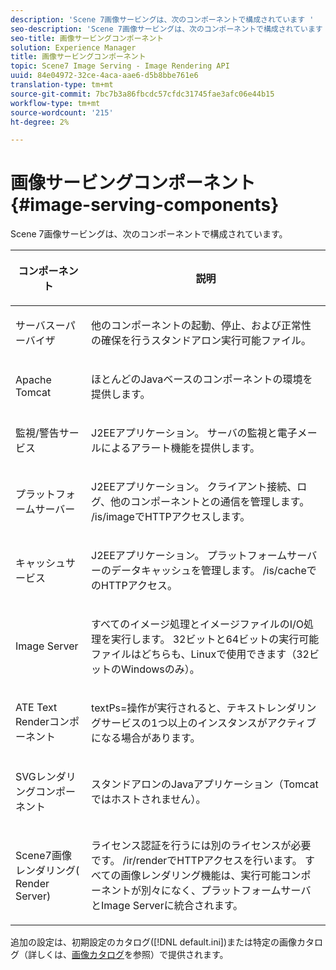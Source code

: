 ```yaml
---
description: 'Scene 7画像サービングは、次のコンポーネントで構成されています '
seo-description: 'Scene 7画像サービングは、次のコンポーネントで構成されています '
seo-title: 画像サービングコンポーネント
solution: Experience Manager
title: 画像サービングコンポーネント
topic: Scene7 Image Serving - Image Rendering API
uuid: 84e04972-32ce-4aca-aae6-d5b8bbe761e6
translation-type: tm+mt
source-git-commit: 7bc7b3a86fbcdc57cfdc31745fae3afc06e44b15
workflow-type: tm+mt
source-wordcount: '215'
ht-degree: 2%

---
```



# 画像サービングコンポーネント{#image-serving-components}

Scene 7画像サービングは、次のコンポーネントで構成されています。

<table id="table_534AF33FE5C4453EACAE0DF35E8E3B63"> 
 <thead> 
  <tr> 
   <th colname="col1" class="entry"> <p>コンポーネント </p> </th> 
   <th colname="col2" class="entry"> <p>説明 </p> </th> 
  </tr>
 </thead>
 <tbody> 
  <tr> 
   <td colname="col1"> <p>サーバスーパーバイザ </p> </td> 
   <td colname="col2"> <p>他のコンポーネントの起動、停止、および正常性の確保を行うスタンドアロン実行可能ファイル。 </p> </td> 
  </tr> 
  <tr> 
   <td colname="col1"> <p>Apache Tomcat </p> </td> 
   <td colname="col2"> <p>ほとんどのJavaベースのコンポーネントの環境を提供します。 </p> </td> 
  </tr> 
  <tr> 
   <td colname="col1"> <p>監視/警告サービス </p> </td> 
   <td colname="col2"> <p>J2EEアプリケーション。 サーバの監視と電子メールによるアラート機能を提供します。 </p> </td> 
  </tr> 
  <tr> 
   <td colname="col1"> <p>プラットフォームサーバー </p> </td> 
   <td colname="col2"> <p>J2EEアプリケーション。 クライアント接続、ログ、他のコンポーネントとの通信を管理します。 <span class="filepath"> /is/image</span>でHTTPアクセスします。 </p> </td> 
  </tr> 
  <tr> 
   <td colname="col1"> <p>キャッシュサービス </p> </td> 
   <td colname="col2"> <p>J2EEアプリケーション。 プラットフォームサーバーのデータキャッシュを管理します。 /is/cacheでのHTTPアクセス。 </p> </td> 
  </tr> 
  <tr> 
   <td colname="col1"> <p>Image Server </p> </td> 
   <td colname="col2"> <p>すべてのイメージ処理とイメージファイルのI/O処理を実行します。 32ビットと64ビットの実行可能ファイルはどちらも、Linuxで使用できます（32ビットのWindowsのみ）。 </p> </td> 
  </tr> 
  <tr> 
   <td colname="col1"> <p>ATE Text Renderコンポーネント </p> </td> 
   <td colname="col2"> <p><span class="codeph"> textPs=</span>操作が実行されると、テキストレンダリングサービスの1つ以上のインスタンスがアクティブになる場合があります。 </p> </td> 
  </tr> 
  <tr> 
   <td colname="col1"> <p>SVGレンダリングコンポーネント </p> </td> 
   <td colname="col2"> <p>スタンドアロンのJavaアプリケーション（Tomcatではホストされません）。 </p> </td> 
  </tr> 
  <tr> 
   <td colname="col1"> <p>Scene7画像レンダリング( Render Server) </p> </td> 
   <td colname="col2"> <p>ライセンス認証を行うには別のライセンスが必要です。 <span class="filepath"> /ir/render</span>でHTTPアクセスを行います。 すべての画像レンダリング機能は、実行可能コンポーネントが別々になく、プラットフォームサーバとImage Serverに統合されます。 </p> </td> 
  </tr> 
 </tbody> 
</table>

追加の設定は、初期設定のカタログ([!DNL default.ini])または特定の画像カタログ（詳しくは、[画像カタログ](../../is-api/image-catalog/image-serving-api-ref/c-image-catalog-reference/c-overview/c-overview.md#concept-9ce2b6a133de45f783e95cabc5810ac3)を参照）で提供されます。
